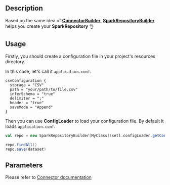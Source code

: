## Description

Based on the same idea of [**ConnectorBuilder**](data_access_layer/ConnectorBuilder), [**SparkRepositoryBuilder**](https://github.com/SETL-Developers/setl/tree/master/src/main/scala/com/jcdecaux/setl/storage/SparkRepositoryBuilder.scala) helps you create your **SparkRepository** :ok_hand: 

## Usage
Firstly, you should create a configuration file in your project's resources directory.

In this case, let's call it `application.conf`.

```text
csvConfiguration {
  storage = "CSV"
  path = "your/path/to/file.csv"
  inferSchema = "true"
  delimiter = ";"
  header = "true"
  saveMode = "Append"
}
```

Then you can use **ConfigLoader** to load your configuration file. By default it loads `application.conf`.
```scala
val repo = new SparkRepositoryBuilder[MyClass](setl.configLoader.getConfig("csvConfiguration")).getOrCreate()

repo.findAll()
repo.save(dataset)
```

## Parameters
Please refer to [Connector documentation](data_access_layer/Connector)